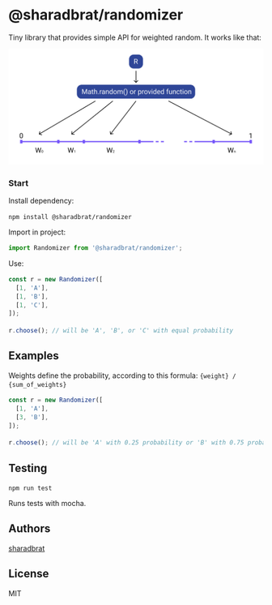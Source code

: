 # @sharadbrat/randomizer

Tiny library that provides simple API for weighted random. It works like that:

![Illustration of the workflow](illustration.png "Illustration")

### Start

Install dependency:

`npm install @sharadbrat/randomizer`

Import in project:

```javascript
import Randomizer from '@sharadbrat/randomizer';
```

Use:

```javascript
const r = new Randomizer([
  [1, 'A'],
  [1, 'B'],
  [1, 'C'],
]);

r.choose(); // will be 'A', 'B', or 'C' with equal probability
```

## Examples

Weights define the probability, according to this formula: `{weight} / {sum_of_weights}`

```javascript
const r = new Randomizer([
  [1, 'A'],
  [3, 'B'],
]);

r.choose(); // will be 'A' with 0.25 probability or 'B' with 0.75 probability
```

## Testing

`npm run test`

Runs tests with mocha.

## Authors

[sharadbrat](https://github.com/sharadbrat)


## License

MIT
